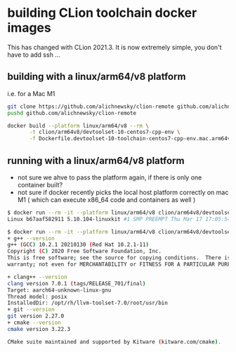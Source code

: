 # building CLion toolchain docker images
This has changed with CLion 2021.3. It is now extremely simple, you don't have to add ssh ...

## building with a linux/arm64/v8 platform
i.e. for a Mac M1

```bash
git clone https://github.com/alichnewsky/clion-remote github.com/alichnewsky/clion-remote
pushd github.com/alichnewsky/clion-remote

docker build --platform linux/arm64/v8 --rm \
       -t clion/arm64v8/devtoolset-10-centos7-cpp-env \
       -f Dockerfile.devtoolset-10-toolchain-centos7-cpp-env.mac.arm64v8 .
```

## running with a linux/arm64/v8 platform
- not sure we ahve to pass the platform again, if there is only one container built?
- not sure if docker recently picks the local host platform correctly on mac M1 ( which can execute x86_64 code and containers as well )

```bash
$ docker run --rm -it --platform linux/arm64/v8 clion/arm64v8/devtoolset-10-centos7-cpp-env uname -a
Linux b67aaf582911 5.10.104-linuxkit #1 SMP PREEMPT Thu Mar 17 17:05:54 UTC 2022 aarch64 aarch64 aarch64 GNU/Linux

$ docker run --rm -it --platform linux/arm64/v8 clion/arm64v8/devtoolset-10-centos7-cpp-env  /bin/bash -c 'set -x; g++ --version; clang++ --version;git --version; cmake --version'
+ g++ --version
g++ (GCC) 10.2.1 20210130 (Red Hat 10.2.1-11)
Copyright (C) 2020 Free Software Foundation, Inc.
This is free software; see the source for copying conditions.  There is NO
warranty; not even for MERCHANTABILITY or FITNESS FOR A PARTICULAR PURPOSE.

+ clang++ --version
clang version 7.0.1 (tags/RELEASE_701/final)
Target: aarch64-unknown-linux-gnu
Thread model: posix
InstalledDir: /opt/rh/llvm-toolset-7.0/root/usr/bin
+ git --version
git version 2.27.0
+ cmake --version
cmake version 3.22.3

CMake suite maintained and supported by Kitware (kitware.com/cmake).
```